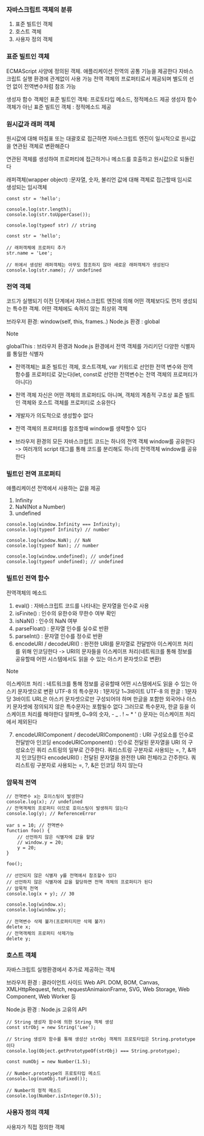 
### 자바스크립트 객체의 분류

1. 표준 빌트인 객체
2. 호스트 객체
3. 사용자 정의 객체

### 표준 빌트인 객체

ECMAScript 사양에 정의된 객체. 애플리케이션 전역의 공통 기능을 제공한다
자바스크립트 실행 환경에 관계없이 사용 가능
전역 객체의 프로퍼티로서 제공되며 별도의 선언 없이 전역변수처럼 참조 가능

생성자 함수 객체인 표준 빌트인 객체: 프로토타입 메소드, 정적메소드 제공
생성자 함수 객체가 아닌 표준 빌트인 객체 : 정적메소드 제공


### 원시값과 래퍼 객체


원시값에 대해 마침표 또는 대괄호로 접근하면 자바스크립트 엔진이 일시적으로 원시값을 연관된 객체로 변환해준다

연관된 객체를 생성하여 프로퍼티에 접근하거나 메소드를 호출하고 원시값으로 되돌린다

래퍼객체(wrapper object) :문자열, 숫자, 불리언 값에 대해 객체로 접근할때 임시로 생성되는 임시객체 

```
const str = 'hello';

console.log(str.length);
console.log(str.toUpperCase());

console.log(typeof str) // string
```


```
const str = 'hello';

// 래퍼객체에 프로퍼티 추가
str.name = 'Lee';

// 위에서 생성된 래퍼객체는 아무도 참조하지 않아 새로운 래퍼객체가 생성된다
console.log(str.name); // undefined
```

### 전역 객체

코드가 실행되기 이전 단계에서 자바스크립트 엔진에 의해 어떤 객체보다도 먼저 생성되는 특수한 객체. 어떤 객체에도 속하지 않는 최상위 객체

브라우저 환경: window(self, this, frames..)
Node.js 환경 : global

> [!NOTE]
> globalThis : 브라우저 환경과 Node.js 환경에서 전역 객체를 가리키던 다양한 식별자를 통일한 식별자


- 전역객체는 표준 빌트인 객체, 호스트객체, var 키워드로 선언한 전역 변수와 전역 함수를 프로퍼티로 갖는다(let, const로 선언한 전역변수는 전역 객체의 프로퍼티가 아니다)

- 전역 객체 자신은 어떤 객체의 프로퍼티도 아니며, 객체의 계층적 구조상 표준 빌트인 객체와 호스트 객체를 프로퍼티로 소유한다

- 개발자가 의도적으로 생성할수 없다
- 전역 객체의 프로퍼티를 참조할때 window를 생략할수 있다

- 브라우저 환경의 모든 자바스크립트 코드는 하나의 전역 객체 window를 공유한다 -> 여러개의 script 태그를 통해 코드를 분리해도 하나의 전역객체 window를 공유한다


### 빌트인 전역 프로퍼티

애플리케이션 전역에서 사용하는 값을 제공

1. Infinity
2. NaN(Not a Number)
3. undefined

```
console.log(window.Infinity === Infinity);
console.log(typeof Infinity) // number

console.log(window.NaN); // NaN
console.log(typeof Nan); // number

console.log(window.undefined); // undefined
console.log(typeof undefined); // undefined
```

### 빌트인 전역 함수

전역객체의 메소드

1. eval() : 자바스크립트 코드를 나타내는 문자열을 인수로 사용
2. isFinite() : 인수의 유한수와 무한수 여부 확인
3. isNaN() : 인수의 NaN 여부
4. parseFloat() : 문자열 인수를 실수로 반환
5. parseInt() : 문자열 인수를 정수로 반환
6. encodeURI / decodeURI() : 완전한 URI를 문자열로 전달받아 이스케이프 처리를 위해 인코딩한다 -> URI의 문자들을 이스케이프 처리(네트워크를 통해 정보를 공유할때 어떤 시스템에서도 읽을 수 있는 아스키 문자셋으로 변환)
> [!NOTE]
> 이스케이프 처리 : 네트워크를 통해 정보를 공유할때 어떤 시스템에서도 읽을 수 있는 아스키 문자셋으로 변환
> UTF-8 의 특수문자 : 1문자당 1~3바이트
> UTF-8 의 한글 : 1문자당 3바이트
> URL은 아스키 문자셋으로만 구성되어야 하며 한글을 포함한 외국어나 아스키 문자셋에 정의되지 않은 특수문자는 포함될수 없다
> 그러므로 특수문자, 한글 등을 이스케이프 처리를 해야한다
> 알파벳, 0~9의 숫자, - \_ . ! ~ \* ' () 문자는 이스케이프 처리에서 제외된다

7. encodeURIComponent / decodeURIComponent() : URI 구성요소를 인수로 전달받아 인코딩
	encodeURIComponent() : 인수로 전달된 문자열을 URI 의 구성요소인 쿼리 스트링의 일부로 간주한다. 쿼리스트링 구분자로 사용되는 =, ?, &까지 인코딩한다
	encodeURI() : 전달된 문자열을 완전한 URI 전체라고 간주한다. 쿼리스트링 구분자로 사용되는 =, ?, &은 인코딩 하지 않는다

### 암묵적 전역


```
// 전역변수 x는 호이스팅이 발생한다
console.log(x); // undefined
// 전역객체의 프로퍼티 이므로 호이스팅이 발생하지 않는다
console.log(y); // ReferenceError

var s = 10; // 전역변수
function foo() {
	// 선언하지 않은 식별자에 값을 할당
	// window.y = 20;
	y = 20;
}

foo();

// 선언되지 않은 식별자 y를 전역에서 참조할수 있다
// 선언하지 않은 식별자에 값을 할당하면 전역 객체의 프로퍼티가 된다
// 암묵적 전역
console.log(x + y); // 30

console.log(window.x);
console.log(window.y);

// 전역변수 삭제 불가(프로퍼티지만 삭제 불가)
delete x;
// 전역객체의 프로퍼티 삭제가능
delete y;
```


### 호스트 객체

자바스크립트 실행환경에서 추가로 제공하는 객체

브라우저 환경 : 클라이언트 사이드 Web API. DOM, BOM, Canvas, XMLHttpRequest, fetch, requestAnimaionFrame, SVG, Web Storage, Web Component, Web Worker 등

Node.js 환경 : Node.js 고유의 API


```
// String 생성자 함수에 의한 String 객체 생성
const strObj = new String('Lee');

// String 생성자 함수를 통해 생성산 strObj 객체의 프로토타입은 String.prototype이다
console.log(Object.getPrototypeOf(strObj) === String.prototype);

const numObj = new Number(1.5);

// Number.prototype의 프로토타입 메소드
console.log(numObj.toFixed());

// Number의 정적 메소드
console.log(Number.isInteger(0.5));
```




### 사용자 정의 객체

사용자가 직접 정의한 객체
